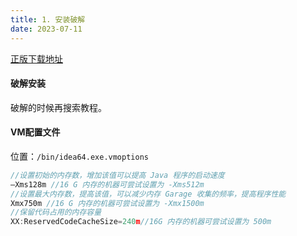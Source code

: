 ```yaml
---
title: 1. 安装破解
date: 2023-07-11
---
```

[正版下载地址](https://www.jetbrains.com/idea/download/#section=windows)

#### 破解安装
破解的时候再搜索教程。


#### VM配置文件
位置：`/bin/idea64.exe.vmoptions`
```js
//设置初始的内存数，增加该值可以提高 Java 程序的启动速度
–Xms128m //16 G 内存的机器可尝试设置为 -Xms512m
//设置最大内存数，提高该值，可以减少内存 Garage 收集的频率，提高程序性能
Xmx750m //16 G 内存的机器可尝试设置为 -Xmx1500m
//保留代码占用的内存容量
XX:ReservedCodeCacheSize=240m//16G 内存的机器可尝试设置为 500m
```